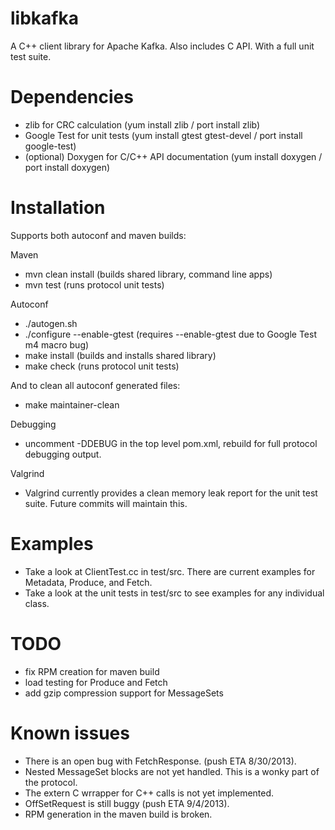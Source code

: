 libkafka
========

A C++ client library for Apache Kafka. Also includes C API. With a full unit test suite.

Dependencies
============

* zlib for CRC calculation (yum install zlib / port install zlib)
* Google Test for unit tests (yum install gtest gtest-devel / port install google-test)
* (optional) Doxygen for C/C++ API documentation (yum install doxygen / port install doxygen)

Installation
============

Supports both autoconf and maven builds:

Maven
* mvn clean install (builds shared library, command line apps)
* mvn test (runs protocol unit tests)

Autoconf
* ./autogen.sh
* ./configure --enable-gtest (requires --enable-gtest due to Google Test m4 macro bug)
* make install (builds and installs shared library)
* make check (runs protocol unit tests)

And to clean all autoconf generated files:
* make maintainer-clean

Debugging
* uncomment -DDEBUG in the top level pom.xml, rebuild for full protocol debugging output.

Valgrind
* Valgrind currently provides a clean memory leak report for the unit test suite. Future commits will maintain this.

Examples
========

* Take a look at ClientTest.cc in test/src. There are current examples for Metadata, Produce, and Fetch.
* Take a look at the unit tests in test/src to see examples for any individual class.

TODO
====
* fix RPM creation for maven build
* load testing for Produce and Fetch
* add gzip compression support for MessageSets

Known issues
=============
* There is an open bug with FetchResponse. (push ETA 8/30/2013).
* Nested MessageSet blocks are not yet handled. This is a wonky part of the protocol.
* The extern C wrrapper for C++ calls is not yet implemented.
* OffSetRequest is still buggy (push ETA 9/4/2013).
* RPM generation in the maven build is broken.

